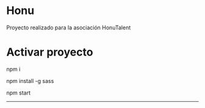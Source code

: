 # Honu
Proyecto realizado para la asociación HonuTalent 

# Activar proyecto

 npm i
 
 npm install -g sass
 
 npm start
 
 --------------------------------------------------------------------

